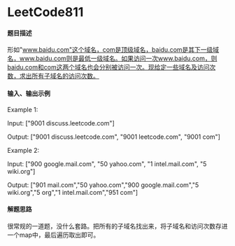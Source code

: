 # LeetCode811
#### 题目描述
形如"www.baidu.com"这个域名，com是顶级域名，baidu.com是其下一级域名，www.baidu.com则是最低一级域名。如果访问一次www.baidu.com，则baidu.com和com这两个域名也会分别被访问一次。现给定一些域名及访问次数，求出所有子域名的访问次数。
#### 输入、输出示例
Example 1:

Input: 
["9001 discuss.leetcode.com"]

Output: 
["9001 discuss.leetcode.com", "9001 leetcode.com", "9001 com"]

Example 2:

Input: 
["900 google.mail.com", "50 yahoo.com", "1 intel.mail.com", "5 wiki.org"]

Output: 
["901 mail.com","50 yahoo.com","900 google.mail.com","5 wiki.org","5 org","1 intel.mail.com","951 com"]

#### 解题思路
很常规的一道题，没什么套路。把所有的子域名找出来，将子域名和访问次数存进一个map中，最后遍历取出即可。
